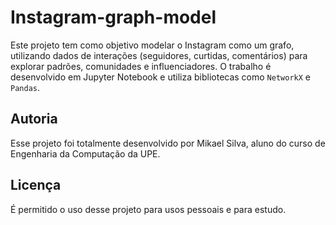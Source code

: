 # __Instagram-graph-model__
Este projeto tem como objetivo modelar o Instagram como um grafo, utilizando dados de interações (seguidores, curtidas, comentários) para explorar padrões, comunidades e influenciadores.
O trabalho é desenvolvido em Jupyter Notebook e utiliza bibliotecas como `NetworkX` e `Pandas`.

## __Autoria__
Esse projeto foi totalmente desenvolvido por Mikael Silva, aluno do curso de Engenharia da Computação da UPE.

## __Licença__
É permitido o uso desse projeto para usos pessoais e para estudo. 
